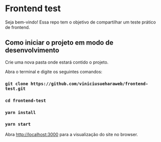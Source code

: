 # Frontend test

Seja bem-vindo! Essa repo tem o objetivo de compartilhar um teste prático de frontend.

## Como iniciar o projeto em modo de desenvolvimento

Crie uma nova pasta onde estará contido o projeto.

Abra o terminal e digite os seguintes comandos:

### `git clone https://github.com/viniciusueharaweb/frontend-test.git`

### `cd frontend-test`

### `yarn install`

### `yarn start`

Abra [http://localhost:3000](http://localhost:3000) para a visualização do site no browser.




